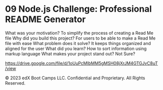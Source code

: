 # 09 Node.js Challenge: Professional README Generator

What was your motivation? To simplify the process of creating a Read Me file
Why did you build this project? For users to be able to make a Read Me file with ease
What problem does it solve? It keeps things organized and aligned for the user
What did you learn? How to sort information using markup language
What makes your project stand out? Not Sure?

https://drive.google.com/file/d/1oUuPcMIbMM5gMSH08jXrJM4GTGJvC8uT/view 










© 2023 edX Boot Camps LLC. Confidential and Proprietary. All Rights Reserved.
